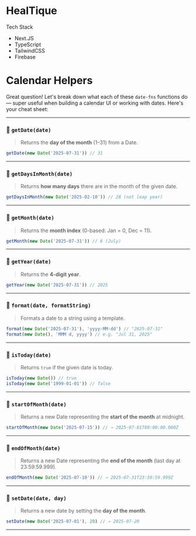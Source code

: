 # HealTique

Tech Stack

- Next.JS
- TypeScript
- TailwindCSS
- Firebase

# Calendar Helpers

Great question! Let's break down what each of these `date-fns` functions do — super useful when building a calendar UI or working with dates. Here's your cheat sheet:

---

### 🔹 `getDate(date)`

> Returns the **day of the month** (1–31) from a Date.

```ts
getDate(new Date('2025-07-31')) // 31
```

---

### 🔹 `getDaysInMonth(date)`

> Returns **how many days** there are in the month of the given date.

```ts
getDaysInMonth(new Date('2025-02-10')) // 28 (not leap year)
```

---

### 🔹 `getMonth(date)`

> Returns the **month index** (0-based: Jan = 0, Dec = 11).

```ts
getMonth(new Date('2025-07-31')) // 6 (July)
```

---

### 🔹 `getYear(date)`

> Returns the **4-digit year**.

```ts
getYear(new Date('2025-07-31')) // 2025
```

---

### 🔹 `format(date, formatString)`

> Formats a date to a string using a template.

```ts
format(new Date('2025-07-31'), 'yyyy-MM-dd') // "2025-07-31"
format(new Date(), 'MMM d, yyyy') // e.g. "Jul 31, 2025"
```

---

### 🔹 `isToday(date)`

> Returns `true` if the given date is today.

```ts
isToday(new Date()) // true
isToday(new Date('1999-01-01')) // false
```

---

### 🔹 `startOfMonth(date)`

> Returns a new Date representing the **start of the month** at midnight.

```ts
startOfMonth(new Date('2025-07-15')) // → 2025-07-01T00:00:00.000Z
```

---

### 🔹 `endOfMonth(date)`

> Returns a new Date representing the **end of the month** (last day at 23:59:59.999).

```ts
endOfMonth(new Date('2025-07-10')) // → 2025-07-31T23:59:59.999Z
```

---

### 🔹 `setDate(date, day)`

> Returns a new date by setting the **day of the month**.

```ts
setDate(new Date('2025-07-01'), 20) // → 2025-07-20
```

---
